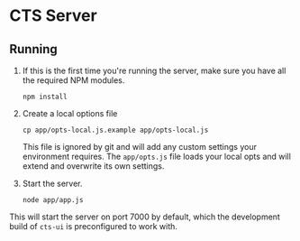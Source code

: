 CTS Server
==========

Running
--------

1. If this is the first time you're running the server, make sure you have all
the required NPM modules.

     ```
     npm install
     ```

2. Create a local options file

     ```
     cp app/opts-local.js.example app/opts-local.js
     ```

   This file is ignored by git and will add any custom settings your
   environment requires. The `app/opts.js` file loads your local opts and will
   extend and overwrite its own settings.

3. Start the server.

     ```
     node app/app.js
     ```

This will start the server on port 7000 by default, which the development build
of `cts-ui` is preconfigured to work with.
